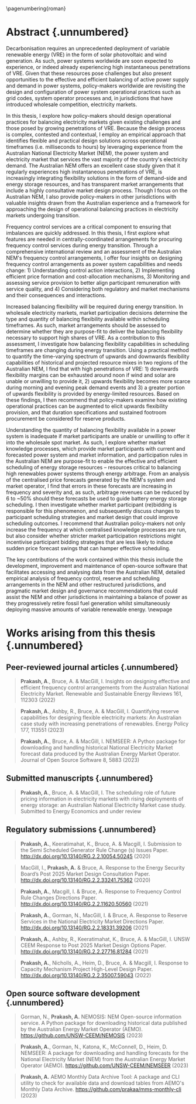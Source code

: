 \pagenumbering{roman}
# Abstract {.unnumbered}

Decarbonisation requires an unprecedented deployment of variable renewable energy (VRE) in the form of solar photovoltaic and wind generation. As such, power systems worldwide are soon expected to experience, or indeed already experiencing high instantaneous penetrations of VRE. Given that these resources pose challenges but also present opportunities to the effective and efficient balancing of active power supply and demand in power systems, policy-makers worldwide are revisiting the design and configuration of power system operational practices such as grid codes, system operator processes and, in jurisdictions that have introduced wholesale competition, electricity markets. 

In this thesis, I explore how policy-makers should design operational practices for balancing electricity markets given existing challenges and those posed by growing penetrations of VRE. Because the design process is complex, contested and contextual, I employ an empirical approach that identifies flexible and practical design solutions across operational timeframes (i.e. milliseconds to hours) by leveraging experience from the Australian National Electricity Market (NEM), the power system and electricity market that services the vast majority of the country's electricity demand. The Australian NEM offers an excellent case study given that it regularly experiences high instantaneous penetrations of VRE, is increasingly integrating flexibility solutions in the form of demand-side and energy storage resources, and has transparent market arrangements that include a highly consultative market design process. Though I focus on the Australian NEM, I also provide policy-makers in other jurisdictions with valuable insights drawn from the Australian experience and a framework for approaching the design of operational balancing practices in electricity markets undergoing transition. 

Frequency control services are a critical component to ensuring that imbalances are quickly addressed. In this thesis, I first explore what features are needed in centrally-coordinated arrangements for procuring frequency control services during energy transition. Through a comprehensive international review and an assessment of the Australian NEM's frequency control arrangements, I offer four insights on designing frequency control arrangements as power system capabilities and needs change: 1) Understanding control action interactions, 2) Implementing efficient price formation and cost-allocation mechanisms, 3) Monitoring and assessing service provision to better align participant remuneration with service quality, and 4) Considering both regulatory and market mechanisms and their consequences and interactions. 

Increased balancing flexibility will be required during energy transition. In wholesale electricity markets, market participation decisions determine the type and quantity of balancing flexibility available within scheduling timeframes. As such, market arrangements should be assessed to determine whether they are purpose-fit to deliver the balancing flexibility necessary to support high shares of VRE. As a contribution to this assessment, I investigate how balancing flexibility capabilities in scheduling timeframes are changing during energy transition. Using a practical method to quantify the time-varying spectrum of upwards and downwards flexibility capabilities of historical and projected resource mixes in two regions of the Australian NEM, I find that with high penetrations of VRE: 1) downwards flexibility margins can be exhausted around noon if wind and solar are unable or unwilling to provide it, 2) upwards flexibility becomes more scarce during morning and evening peak demand events and 3) a greater portion of upwards flexibility is provided by energy-limited resources. Based on these findings, I then recommend that policy-makers examine how existing operational practices can be augmented to elicit upwards flexibility provision, and that duration specifications and sustained footroom procurement be considered for reserve products.

Understanding the quantity of balancing flexibility available in a power system is inadequate if market participants are unable or unwilling to offer it into the wholesale spot market. As such, I explore whether market knowledge processes, which provide market participants with current and forecasted power system and market information, and participation rules in the Australian NEM are purpose-fit to enable the effective and efficient scheduling of energy storage resources – resources critical to balancing high renewables power systems through energy arbitrage. From an analysis of the centralised price forecasts generated by the NEM's system and market operator, I find that errors in these forecasts are increasing in frequency and severity and, as such, arbitrage revenues can be reduced by 6 to ~50% should these forecasts be used to guide battery energy storage scheduling. I then investigate whether market participant (re)bidding is responsible for this phenomenon, and subsequently discuss changes to participant scheduling strategies and market design that could improve scheduling outcomes. I recommend that Australian policy-makers not only increase the frequency at which centralised knowledge processes are run, but also consider whether stricter market participation restrictions might incentivise participant bidding strategies that are less likely to induce sudden price forecast swings that can hamper effective scheduling. 

The key contributions of the work contained within this thesis include the development, improvement and maintenance of open-source software that facilitates accessing and analysing data from the Australian NEM, detailed empirical analysis of frequency control, reserve and scheduling arrangements in the NEM and other restructured jurisdictions, and pragmatic market design and governance recommendations that could assist the NEM and other jurisdictions in maintaining a balance of power as they progressively retire fossil fuel generation whilst simultaneously deploying massive amounts of variable renewable energy.
\newpage

# Works arising from this thesis {.unnumbered}

## Peer-reviewed journal articles {.unnumbered}

> **Prakash, A**., Bruce, A. & MacGill, I. Insights on designing effective and efficient frequency control arrangements from the Australian National Electricity Market. Renewable and Sustainable Energy Reviews 161, 112303 (2022)

 > **Prakash, A.**, Ashby, R., Bruce, A. & MacGill, I. Quantifying reserve capabilities for designing flexible electricity markets: An Australian case study with increasing penetrations of renewables. Energy Policy 177, 113551 (2023)
 
 > **Prakash, A.**, Bruce, A. & MacGill, I. NEMSEER: A Python package for downloading and handling historical National Electricity Market forecast data produced by the Australian Energy Market Operator. Journal of Open Source Software 8, 5883 (2023)

## Submitted manuscripts {.unnumbered}

> **Prakash, A**., Bruce, A. & MacGill, I. The scheduling role of future pricing information in electricity markets with rising deployments of energy storage: an Australian National Electricity Market case study. Submitted to Energy Economics and under review

## Regulatory submissions {.unnumbered}

> **Prakash, A.**, Keeratimahat, K., Bruce, A. & Macgill, I. Submission to the Semi Scheduled Generator Rule Change (s) Issues Paper. http://dx.doi.org/10.13140/RG.2.2.10054.50245 (2020)

> MacGill, I., **Prakash, A.** & Bruce, A. Response to the Energy Security Board’s Post 2025 Market Design Consultation Paper. http://dx.doi.org/10.13140/RG.2.2.33241.75362 (2020)

> **Prakash, A.**, Macgill, I. & Bruce, A. Response to Frequency Control Rule Changes Directions Paper. http://dx.doi.org/10.13140/RG.2.2.11620.50560 (2021)

> **Prakash, A.**, Gorman, N., MacGill, I. & Bruce, A. Response to Reserve Services in the National Electricity Market Directions Paper. http://dx.doi.org/10.13140/RG.2.2.18331.39206 (2021)

> **Prakash, A.**, Ashby, R., Keeratimahat, K., Bruce, A. & MacGill, I. UNSW CEEM Response to Post 2025 Market Design Options Paper. http://dx.doi.org/10.13140/RG.2.2.27716.81284 (2021)

> **Prakash, A.**, Nicholls, A., Heim, D., Bruce, A. & Macgill, I. Response to Capacity Mechanism Project High-Level Design Paper. http://dx.doi.org/10.13140/RG.2.2.35007.59043 (2022)

## Open source software development {.unnumbered}

> Gorman, N., **Prakash, A.** NEMOSIS: NEM Open-source information service. A Python package for downloading historical data published by the Australian Energy Market Operator (AEMO). https://github.com/UNSW-CEEM/NEMOSIS (2023)

> **Prakash, A.**, Gorman, N., Katona, K., McConnell, D., Heim, D. NEMSEER: A package for downloading and handling forecasts for the National Electricity Market (NEM) from the Australian Energy Market Operator (AEMO). https://github.com/UNSW-CEEM/NEMSEER (2023)

>**Prakash, A.** AEMO Monthly Data Archive Tool: A package and CLI utility to check for available data and download tables from AEMO's Monthly Data Archive. https://github.com/prakaa/mms-monthly-cli (2023)

